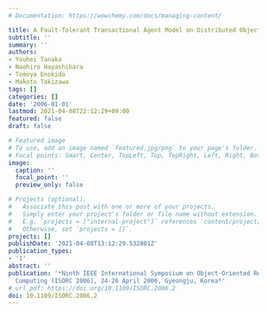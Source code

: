 ```yaml
---
# Documentation: https://wowchemy.com/docs/managing-content/

title: A Fault-Tolerant Transactional Agent Model on Distributed Objects
subtitle: ''
summary: ''
authors:
- Youhei Tanaka
- Naohiro Hayashibara
- Tomoya Enokido
- Makoto Takizawa
tags: []
categories: []
date: '2006-01-01'
lastmod: 2021-04-08T22:12:29+09:00
featured: false
draft: false

# Featured image
# To use, add an image named `featured.jpg/png` to your page's folder.
# Focal points: Smart, Center, TopLeft, Top, TopRight, Left, Right, BottomLeft, Bottom, BottomRight.
image:
  caption: ''
  focal_point: ''
  preview_only: false

# Projects (optional).
#   Associate this post with one or more of your projects.
#   Simply enter your project's folder or file name without extension.
#   E.g. `projects = ["internal-project"]` references `content/project/deep-learning/index.md`.
#   Otherwise, set `projects = []`.
projects: []
publishDate: '2021-04-08T13:12:29.532801Z'
publication_types:
- '1'
abstract: ''
publication: '*Ninth IEEE International Symposium on Object-Oriented Real-Time Distributed
  Computing (ISORC 2006), 24-26 April 2006, Gyeongju, Korea*'
# url_pdf: https://doi.org/10.1109/ISORC.2006.2
doi: 10.1109/ISORC.2006.2
---
```

